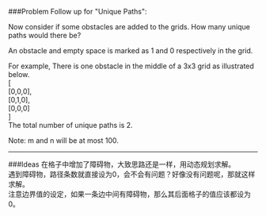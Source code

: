 ###Problem
Follow up for "Unique Paths":

Now consider if some obstacles are added to the grids. How many unique paths would there be?

An obstacle and empty space is marked as 1 and 0 respectively in the grid.

For example,
There is one obstacle in the middle of a 3x3 grid as illustrated below.  
[  
  [0,0,0],  
  [0,1,0],  
  [0,0,0]  
]  
The total number of unique paths is 2.

Note: m and n will be at most 100.

---

###Ideas
在格子中增加了障碍物，大致思路还是一样，用动态规划求解。  
遇到障碍物，路径条数就直接设为0，会不会有问题？好像没有问题呢，那就这样求解。  
注意边界值的设定，如果一条边中间有障碍物，那么其后面格子的值应该都设为0。  
